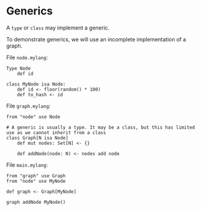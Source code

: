 # Generics

A `type` or `class` may implement a generic.

To demonstrate generics, we will use an incomplete implementation of a graph.

File `node.mylang`:

    Type Node
        def id
        
    class MyNode isa Node:
        def id <- floor(random() * 100)
        def to_hash <- id

File `graph.mylang`:
   
    from "node" use Node
    
    # A generic is usually a type. It may be a class, but this has limited use as we cannot inherit from a class
    class Graph[N isa Node]
        def mut nodes: Set[N] <- {}
        
        def addNode(node: N) <- nodes add node
        
File `main.mylang`:
    
    from "graph" use Graph
    from "node" use MyNode
    
    def graph <- Graph[MyNode]
    
    graph addNode MyNode()
    